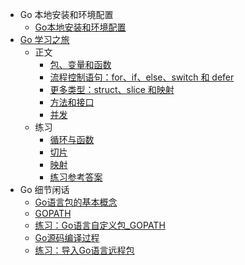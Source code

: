 <!-- _sidebar.md -->

- Go 本地安装和环境配置
  - [Go本地安装和环境配置](Go-local-environment-setting/Go-local-environment-setting.md)
- [Go 学习之旅](A-tour-of-Go/README.md)
  - 正文
    - [包、变量和函数](A-tour-of-Go/Packages-variables-and-functions.md)
    - [流程控制语句：for、if、else、switch 和 defer](A-tour-of-Go/Flow-control-statements.md)
    - [更多类型：struct、slice 和映射](A-tour-of-Go/Structs-slices-and-maps.md)
    - [方法和接口](A-tour-of-Go/Methods-and-interfaces.md)
    - [并发](A-tour-of-Go/Concurrency.md)
  - 练习
    - [循环与函数](A-tour-of-Go/Exercise-loops-and-Functions.md)
    - [切片](A-tour-of-Go/Exercise-slices.md)
    - [映射](A-tour-of-Go/Exercise-maps.md)
    - [练习参考答案](A-tour-of-Go/Exercise-answer.md)
- Go 细节闲话
  - [Go语言包的基本概念](Go-details/Packages.md)
  - [GOPATH](Go-details/GOPATH.md)
  - [练习：Go语言自定义包_GOPATH](Go-details/Define-import-packages-byGOPATH.md)
  - [Go源码编译过程](Go-details/Go-compile.md)
  - [练习：导入Go语言远程包](Go-details/Import-remote-pakcages.md)
